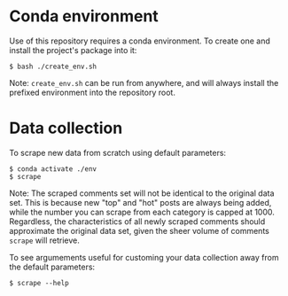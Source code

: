 # Conda environment

Use of this repository requires a conda environment. To create one and install the
project's package into it:

    $ bash ./create_env.sh

Note: `create_env.sh` can be run from anywhere, and will always install the prefixed
environment into the repository root.

# Data collection

To scrape new data from scratch using default parameters:

    $ conda activate ./env
    $ scrape

Note: The scraped comments set will not be identical to the original data set. This is
because new "top" and "hot" posts are always being added, while the number you can
scrape from each category is capped at 1000. Regardless, the characteristics of all
newly scraped comments should approximate the original data set, given the sheer volume
of comments `scrape` will retrieve.

To see argumements useful for customing your data collection away from the default
parameters:

    $ scrape --help
